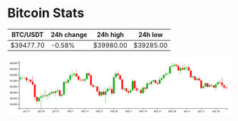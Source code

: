 # Bitcoin Stats

BTC/USDT|24h change|24h high|24h low|
|---|---|---|---|
|$39477.70|-0.58%|$39980.00|$39285.00|

<img src="./chart.svg">

